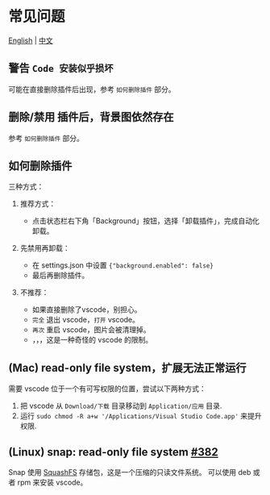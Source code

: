 # 常见问题

[English](./common-issues.md) | [中文](./common-issues.zh-CN.md)

## 警告 `Code 安装似乎损坏`

可能在直接删除插件后出现，参考 `如何删除插件` 部分。

## 删除/禁用 插件后，背景图依然存在

参考 `如何删除插件` 部分。

## 如何删除插件

三种方式：

1. 推荐方式：

   - 点击状态栏右下角「Background」按钮，选择「卸载插件」，完成自动化卸载。

2. 先禁用再卸载：

   - 在 settings.json 中设置 `{"background.enabled": false}`
   - 最后再删除插件。

3. 不推荐：

   - 如果直接删除了vscode，别担心。
   - `完全` 退出 vscode，`打开` vscode。
   - `再次` 重启 vscode，图片会被清理掉。
   - ，，，这是一种奇怪的 vscode 的限制。

## (Mac) read-only file system，扩展无法正常运行

需要 vscode 位于一个有可写权限的位置，尝试以下两种方式：

1. 把 vscode 从 `Download/下载` 目录移动到 `Application/应用` 目录.
2. 运行 `sudo chmod -R a+w '/Applications/Visual Studio Code.app'` 来提升权限.

## (Linux) snap: read-only file system [#382](https://github.com/shalldie/vscode-background/issues/382)

Snap 使用 [SquashFS](https://en.wikipedia.org/wiki/SquashFS) 存储包，这是一个压缩的只读文件系统。
可以使用 deb 或者 rpm 来安装 vscode。
